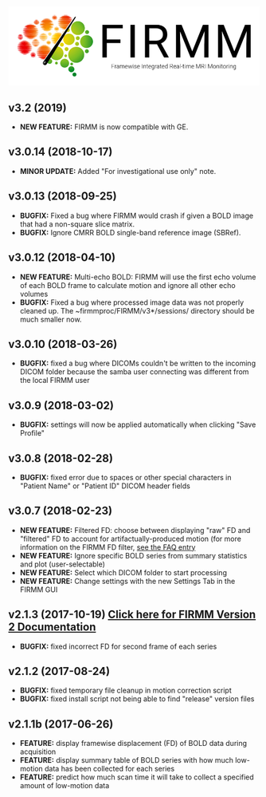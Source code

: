 ![Logo](img/FirmmLogo.png)

## v3.2 (2019)
* **NEW FEATURE:** FIRMM is now compatible with GE.

## v3.0.14 (2018-10-17)
* **MINOR UPDATE:** Added "For investigational use only" note.

## v3.0.13 (2018-09-25)
* **BUGFIX:** Fixed a bug where FIRMM would crash if given a BOLD image that had a non-square slice matrix.
* **BUGFIX:** Ignore CMRR BOLD single-band reference image (SBRef).

## v3.0.12 (2018-04-10)
* **NEW FEATURE:** Multi-echo BOLD: FIRMM will use the first echo volume of each BOLD frame to calculate motion and ignore all other echo volumes
* **BUGFIX:** Fixed a bug where processed image data was not properly cleaned up. The ~firmmproc/FIRMM/v3*/sessions/ directory should be much smaller now.

## v3.0.10 (2018-03-26)
* **BUGFIX:** fixed a bug where DICOMs couldn't be written to the incoming DICOM folder because the samba user connecting was different from the local FIRMM user

## v3.0.9 (2018-03-02)
* **BUGFIX:** settings will now be applied automatically when clicking "Save Profile"

## v3.0.8 (2018-02-28)
* **BUGFIX:** fixed error due to spaces or other special characters in "Patient Name" or "Patient ID" DICOM header fields

## v3.0.7 (2018-02-23)
* **NEW FEATURE:** Filtered FD: choose between displaying "raw" FD and "filtered" FD to account for artifactually-produced motion (for more information on the FIRMM FD filter, [see the FAQ entry](FAQ.md#what-is-the-firmm-fd-filter)
* **NEW FEATURE:** Ignore specific BOLD series from summary statistics and plot (user-selectable)
* **NEW FEATURE:** Select which DICOM folder to start processing
* **NEW FEATURE:** Change settings with the new Settings Tab in the FIRMM GUI

## v2.1.3 (2017-10-19) [Click here for FIRMM Version 2 Documentation](http://firmm.readthedocs.io/en/2.1.3/)
* **BUGFIX:** fixed incorrect FD for second frame of each series

## v2.1.2 (2017-08-24)
* **BUGFIX:** fixed temporary file cleanup in motion correction script
* **BUGFIX:** fixed install script not being able to find "release" version files

## v2.1.1b (2017-06-26)
* **FEATURE:** display framewise displacement (FD) of BOLD data during acquisition
* **FEATURE:** display summary table of BOLD series with how much low-motion data has been collected for each series
* **FEATURE:** predict how much scan time it will take to collect a specified amount of low-motion data
